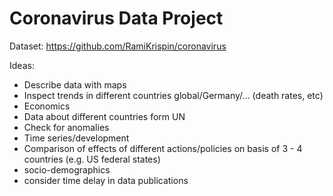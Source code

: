 # Coronavirus Data Project

Dataset: https://github.com/RamiKrispin/coronavirus

Ideas:

- Describe data with maps
- Inspect trends in different countries global/Germany/... (death rates, etc)
- Economics
- Data about different countries form UN
- Check for anomalies
- Time series/development
- Comparison of effects of different actions/policies on basis of 3 - 4 countries (e.g. US federal states)
- socio-demographics
- consider time delay in data publications
